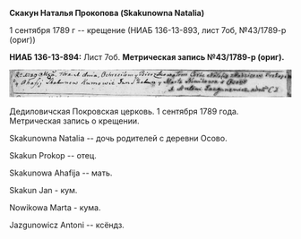 **Скакун Наталья Прокопова (Skakunowna Natalia)**

1 сентября 1789 г -- крещение (НИАБ 136-13-893, лист 7об, №43/1789-р
(ориг))

**НИАБ 136-13-894:** Лист 7об. **Метрическая запись №43/1789-р (ориг).**

![](./media/61f953de03d3773013eb1b06c710aff095f89786.png)

Дедиловичская Покровская церковь. 1 сентября 1789 года. Метрическая
запись о крещении.

Skakunowna Natalia -- дочь родителей с деревни Осово.

Skakun Prokop -- отец.

Skakunowa Ahafija -- мать.

Skakun Jan - кум.

Nowikowa Marta - кума.

Jazgunowicz Antoni -- ксёндз.
